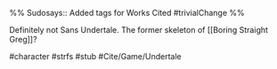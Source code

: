 %%
Sudosays:: Added tags for Works Cited
#trivialChange 
%%

Definitely not Sans Undertale. The former skeleton of [[Boring Straight Greg]]?

#character #strfs #stub #Cite/Game/Undertale 